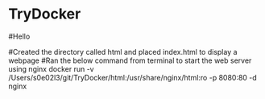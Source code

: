 # TryDocker
#Hello

#Created the directory called html and placed index.html to display a webpage
#Ran the below command from terminal to start the web server using nginx
docker run -v /Users/s0e02l3/git/TryDocker/html:/usr/share/nginx/html:ro -p 8080:80 -d nginx
